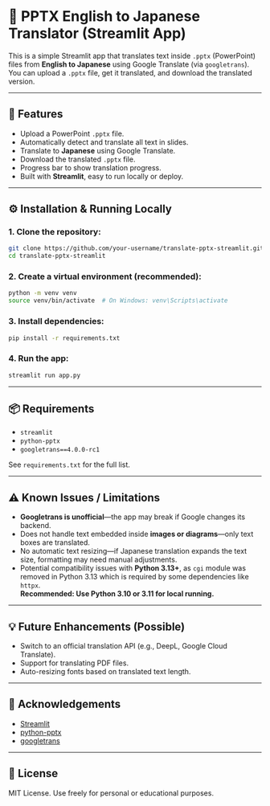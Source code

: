 
# 📑 PPTX English to Japanese Translator (Streamlit App)

This is a simple Streamlit app that translates text inside `.pptx` (PowerPoint) files from **English to Japanese** using Google Translate (via `googletrans`). You can upload a `.pptx` file, get it translated, and download the translated version.

---

## 🚀 Features

- Upload a PowerPoint `.pptx` file.
- Automatically detect and translate all text in slides.
- Translate to **Japanese** using Google Translate.
- Download the translated `.pptx` file.
- Progress bar to show translation progress.
- Built with **Streamlit**, easy to run locally or deploy.

---

## ⚙️ Installation & Running Locally

### 1. Clone the repository:

```bash
git clone https://github.com/your-username/translate-pptx-streamlit.git
cd translate-pptx-streamlit
```

### 2. Create a virtual environment (recommended):

```bash
python -m venv venv
source venv/bin/activate  # On Windows: venv\Scripts\activate
```

### 3. Install dependencies:

```bash
pip install -r requirements.txt
```

### 4. Run the app:

```bash
streamlit run app.py
```

---

## 📦 Requirements

- `streamlit`
- `python-pptx`
- `googletrans==4.0.0-rc1`

See `requirements.txt` for the full list.

---

## ⚠️ Known Issues / Limitations

- **Googletrans is unofficial**—the app may break if Google changes its backend.
- Does not handle text embedded inside **images or diagrams**—only text boxes are translated.
- No automatic text resizing—if Japanese translation expands the text size, formatting may need manual adjustments.
- Potential compatibility issues with **Python 3.13+**, as `cgi` module was removed in Python 3.13 which is required by some dependencies like `httpx`.  
  **Recommended: Use Python 3.10 or 3.11 for local running.**

---

## 💡 Future Enhancements (Possible)

- Switch to an official translation API (e.g., DeepL, Google Cloud Translate).
- Support for translating PDF files.
- Auto-resizing fonts based on translated text length.

---

## 🤝 Acknowledgements

- [Streamlit](https://streamlit.io/)
- [python-pptx](https://python-pptx.readthedocs.io/en/latest/)
- [googletrans](https://py-googletrans.readthedocs.io/en/latest/)

---

## 📝 License

MIT License. Use freely for personal or educational purposes.
